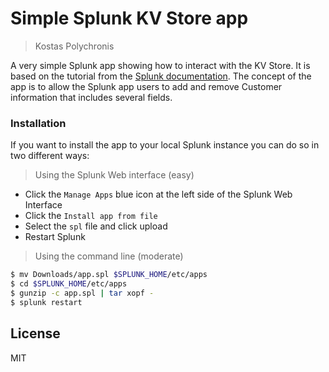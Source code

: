 # Simple Splunk KV Store app
> Kostas Polychronis

A very simple Splunk app showing how to interact with the KV Store.
It is based on the tutorial from the [Splunk documentation](http://dev.splunk.com/view/SP-CAAAEZT). The concept of the app is to allow the Splunk app users to add and remove Customer information that includes several fields.

### Installation

If you want to install the app to your local Splunk instance you can do so in two different ways:

>Using the Splunk Web interface (easy)

* Click the `Manage Apps` blue icon at the left side of the Splunk Web Interface
*  Click the `Install app from file`
*  Select the `spl` file and click upload
*  Restart Splunk

>Using the command line (moderate)

```sh
$ mv Downloads/app.spl $SPLUNK_HOME/etc/apps
$ cd $SPLUNK_HOME/etc/apps
$ gunzip -c app.spl | tar xopf -
$ splunk restart
```

License
----

MIT